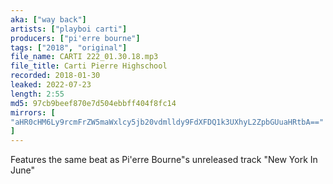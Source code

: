 ```yaml
---
aka: ["way back"]
artists: ["playboi carti"]
producers: ["pi'erre bourne"]
tags: ["2018", "original"]
file_name: CARTI 222_01.30.18.mp3
file_title: Carti Pierre Highschool
recorded: 2018-01-30
leaked: 2022-07-23
length: 2:55
md5: 97cb9beef870e7d504ebbff404f8fc14
mirrors: [
"aHR0cHM6Ly9rcmFrZW5maWxlcy5jb20vdmlldy9FdXFDQ1k3UXhyL2ZpbGUuaHRtbA=="
]
---
```

Features the same beat as Pi'erre Bourne"s unreleased track "New York In June"
